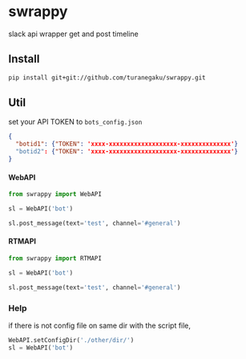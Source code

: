 # swrappy
slack api wrapper get and post timeline

## Install
```bash
pip install git+git://github.com/turanegaku/swrappy.git
```

## Util
set your API TOKEN to `bots_config.json`
```json
{
  "botid1": {"TOKEN": 'xxxx-xxxxxxxxxxxxxxxxxxx-xxxxxxxxxxxxxx'}
  "botid2": {"TOKEN": 'xxxx-xxxxxxxxxxxxxxxxxxx-xxxxxxxxxxxxxx'}
}
```


#### WebAPI
```python
from swrappy import WebAPI

sl = WebAPI('bot')

sl.post_message(text='test', channel='#general')
```

#### RTMAPI
```python
from swrappy import RTMAPI

sl = WebAPI('bot')

sl.post_message(text='test', channel='#general')
```

### Help
if there is not config file on same dir with the script file,
```python
WebAPI.setConfigDir('./other/dir/')
sl = WebAPI('bot')
```
